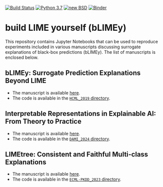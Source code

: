 [![Build Status](https://github.com/So-Cool/bLIMEy/actions/workflows/test-notebooks.yml/badge.svg)](https://github.com/So-Cool/bLIMEy/actions/workflows/test-notebooks.yml)
[![Python 3.7](https://img.shields.io/badge/python-3.7-blue.svg)](https://github.com/So-Cool/bLIMEy)
[![new BSD](https://img.shields.io/github/license/So-Cool/bLIMEy.svg)](https://github.com/So-Cool/bLIMEy/blob/master/LICENCE)
[![Binder](https://mybinder.org/badge_logo.svg)](https://mybinder.org/v2/gh/So-Cool/bLIMEy/master)

# build LIME yourself (bLIMEy) #

This repository contains Jupyter Notebooks that can be used to reproduce
experiments included in various manuscripts discussing surrogate explanations
of black-box predictions (bLIMEy). The list of manuscripts is enclosed below.

## bLIMEy: Surrogate Prediction Explanations Beyond LIME ##

* The manuscript is available [here][blimey].
* The code is available in the [`HCML_2019` directory][hcml19].

[blimey]: https://arxiv.org/abs/1910.13016
[hcml19]: https://github.com/So-Cool/bLIMEy/tree/master/HCML_2019

## Interpretable Representations in Explainable AI: From Theory to Practice ##

* The manuscript is available [here][ir].
* The code is available in the [`DAMI_2024` directory][dami24].

[ir]: https://doi.org/10.1007/s10618-024-01010-5
[dami24]: https://github.com/So-Cool/bLIMEy/tree/master/DAMI_2024

## LIMEtree: Consistent and Faithful Multi-class Explanations ##

* The manuscript is available [here][limetree].
* The code is available in the [`ECML-PKDD_2023` directory][ecmlpkdd23].

[limetree]: https://arxiv.org/abs/2005.01427
[ecmlpkdd23]: https://github.com/So-Cool/bLIMEy/tree/master/ECML-PKDD_2023
